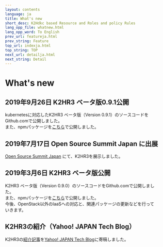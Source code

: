 ```yaml
---
layout: contents
language: ja
title: What's new
short_desc: K2Hdkc based Resource and Roles and policy Rules
lang_opp_file: whatnew.html
lang_opp_word: To English
prev_url: featureja.html
prev_string: Feature
top_url: indexja.html
top_string: TOP
next_url: detailja.html
next_string: Detail
---
```


# What's new
## 2019年9月26日 K2HR3 ベータ版0.9.1公開
kubernetesに対応したK2HR3 ベータ版（Version 0.9.1）のソースコードをGithub.comで公開しました。  
また、npmパッケージを[こちら](https://www.npmjs.com/org/antpickax)で公開しました。

## 2019年7月17日 Open Source Summit Japan に出展
[Open Source Summit Japan](https://events.linuxfoundation.jp/events/open-source-summit-japan-2019/) にて、K2HR3を展示しました。

## 2019年3月6日 K2HR3 ベータ版公開
K2HR3 ベータ版（Version 0.9.0）のソースコードをGithub.comで公開しました。  
また、npmパッケージを[こちら](https://www.npmjs.com/org/antpickax)で公開しました。  
今後、OpenStack以外のIaaSへの対応と、関連パッケージの更新などを行っていきます。  

## K2HR3の紹介（Yahoo! JAPAN Tech Blog）
K2HR3の[紹介記事](introduceja.html)を[Yahoo! JAPAN Tech Blog](https://techblog.yahoo.co.jp/cloud/k2hr3_intro/)に寄稿しました。
